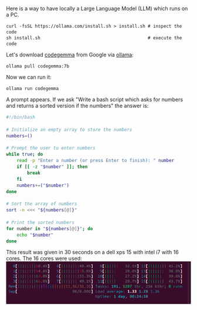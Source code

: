 Here is a way to have locally a Large Language Model (LLM) which runs on a PC.

```
curl -fsSL https://ollama.com/install.sh > install.sh # inspect the code
sh install.sh                                         # execute the code
```

Let's download [codegemma](https://ollama.com/library/codegemma:7b) from Google via [ollama](https://ollama.com/):
```
ollama pull codegemma:7b
```

Now we can run it:
```
ollama run codegemma
```

A prompt appears. If we ask "Write a bash script which asks for numbers and returns a sorted version if the numbers" the answer is:

```bash
#!/bin/bash

# Initialize an empty array to store the numbers
numbers=()

# Prompt the user to enter numbers
while true; do
    read -p "Enter a number (or press Enter to finish): " number
    if [[ -z "$number" ]]; then
        break
    fi
    numbers+=("$number")
done

# Sort the array of numbers
sort -n <<< "${numbers[@]}"

# Print the sorted numbers
for number in "${numbers[@]}"; do
    echo "$number"
done
```
This result was given in 30 seconds on a dell xps 15 with intel i7 with 16 cores. The 16 cores were used:
![cpu load](https://github.com/fderepas/unix_memo/blob/main/img/ollama_cpu.png)
